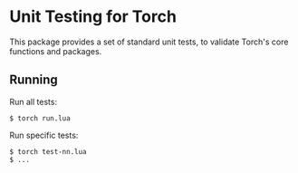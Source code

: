 Unit Testing for Torch
======================

This package provides a set of standard unit tests, to validate
Torch's core functions and packages.

Running
-------

Run all tests:

    $ torch run.lua

Run specific tests:

    $ torch test-nn.lua
    $ ...
